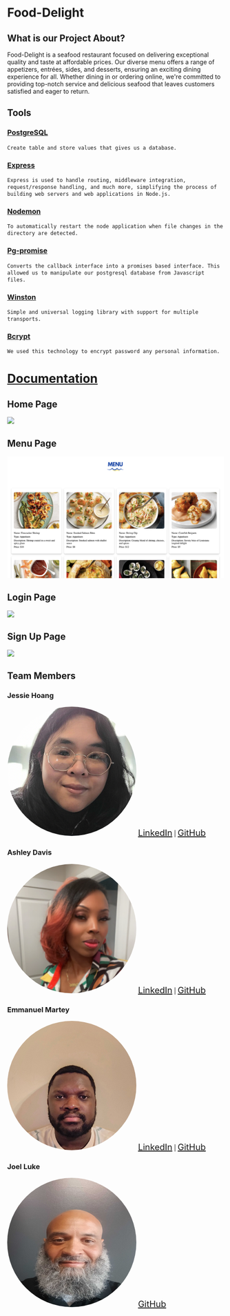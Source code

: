  # Food-Delight

## What is our Project About?
Food-Delight is a seafood restaurant focused on delivering exceptional quality and taste at affordable prices. Our diverse menu offers a range of appetizers, entrées, sides, and desserts, ensuring an exciting dining experience for all. Whether dining in or ordering online, we're committed to providing top-notch service and delicious seafood that leaves customers satisfied and eager to return.

## Tools
### [PostgreSQL]
    Create table and store values that gives us a database.
### [Express] 
    Express is used to handle routing, middleware integration, request/response handling, and much more, simplifying the process of building web servers and web applications in Node.js.
### [Nodemon] 
    To automatically restart the node application when file changes in the directory are detected.
### [Pg-promise] 
    Converts the callback interface into a promises based interface. This allowed us to manipulate our postgresql database from Javascript files.
### [Winston] 
    Simple and universal logging library with support for multiple transports.
### [Bcrypt] 
    We used this technology to encrypt password any personal information.

# [Documentation]

## Home Page
<img src="./IMAGES/Homepage.png" ></img>

## Menu Page
<img src="./IMAGES/Menupage.png" ></img>

## Login Page
<img src="./IMAGES/Login.png" ></img>

## Sign Up Page
<img src="./IMAGES/Signup.png" ></img>


## Team Members
### Jessie Hoang
<img src="./IMAGES/jessie profile pic.png" alt="Jessie's profile pic" style="border-radius: 50%;" height="300px" width="300px">
 <a href="https://www.linkedin.com/in/jessiehoang/" style="font-size: 20px;">LinkedIn</a> | <a href="https://github.com/Hoang-J" style="font-size: 20px;">GitHub</a>


### Ashley Davis
<img src="./IMAGES/ad.png" alt="Ashley's profile pic" style="border-radius: 50%;" height="300px" width="300px">
 <a href="https://www.linkedin.com/in/adavis07/" style="font-size: 20px;">LinkedIn</a> | <a href="https://github.com/moneymornings" style="font-size: 20px;">GitHub</a>


### Emmanuel Martey
<img src="./IMAGES/image-1.png" alt="Emmanuel's profile pic" style="border-radius: 50%;" height="300px" width="300px">
 <a href="https://www.linkedin.com/in/emmanuel-martey-05121410a" style="font-size: 20px;">LinkedIn</a> | <a href="https://github.com/emartey24" style="font-size: 20px;">GitHub</a>

 ### Joel Luke
 <img src="./IMAGES/joel.jpg" alt="Joel's profile pic" style="border-radius: 50%;" height="300px" width="300px">
 <a href="https://github.com/loyaltyjones" style="font-size: 20px;">GitHub</a>



                                                                                                                        



<!-- Technology Links -->
[bcrypt]:https://www.npmjs.com/package/bcrypt
[express]:https://www.npmjs.com/package/express
[nodemon]:https://www.npmjs.com/package/nodemon
[Pg-promise]:https://www.npmjs.com/package/pg-promise
[Winston]:https://www.npmjs.com/package/winston
[PostgreSQL]:https://www.postgresqltutorial.com/


<!-- Documentation -->
[Documentation]:https://food-delight-documentation.vercel.app/

<!-- Linkedin|Github Pages -->
[Linkedin]:https://www.linkedin.com/in/jessiehoang/
[Github]:https://github.com/Hoang-J
[Linkedin]:https://www.linkedin.com/in/adavis07/
[Github]:https://github.com/moneymornings
[Linkedin]:https://www.linkedin.com/in/emmanuel-martey-05121410a/
[Github]:https://github.com/emartey24
[Github]:https://github.com/loyaltyjones
